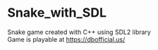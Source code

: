 # Snake_with_SDL

Snake game created with C++ using SDL2 library <br />
Game is playable at https://dbofficial.us/
